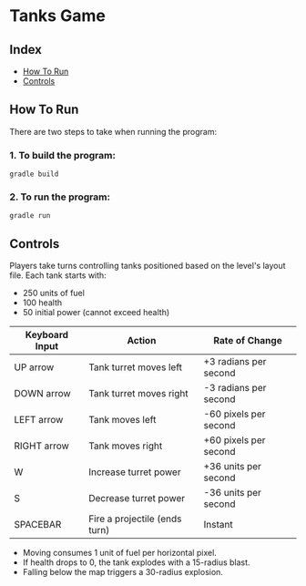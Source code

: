 # Tanks Game

## Index 
- [How To Run](#how-to-run)
- [Controls](#controls)

## How To Run
There are two steps to take when running the program:
### 1. To build the program:
```
gradle build
```
### 2. To run the program:
```
gradle run
```
## Controls
Players take turns controlling tanks positioned based on the level's layout file. Each tank starts with:
- 250 units of fuel
- 100 health
- 50 initial power (cannot exceed health)

| Keyboard Input | Action                         | Rate of Change                   |
|----------------|--------------------------------|----------------------------------|
| UP arrow       | Tank turret moves left         | +3 radians per second            |
| DOWN arrow     | Tank turret moves right        | -3 radians per second            |
| LEFT arrow     | Tank moves left                | -60 pixels per second            |
| RIGHT arrow    | Tank moves right               | +60 pixels per second            |
| W              | Increase turret power          | +36 units per second             |
| S              | Decrease turret power          | -36 units per second             |
| SPACEBAR       | Fire a projectile (ends turn)  | Instant                          |

- Moving consumes 1 unit of fuel per horizontal pixel.
- If health drops to 0, the tank explodes with a 15-radius blast.
- Falling below the map triggers a 30-radius explosion.
